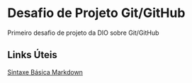# Desafio de Projeto Git/GitHub
Primeiro desafio de projeto da DIO sobre Git/GitHub


## Links Úteis
[Sintaxe Básica Markdown](https://www.markdownguide.org/basic-syntax/)
